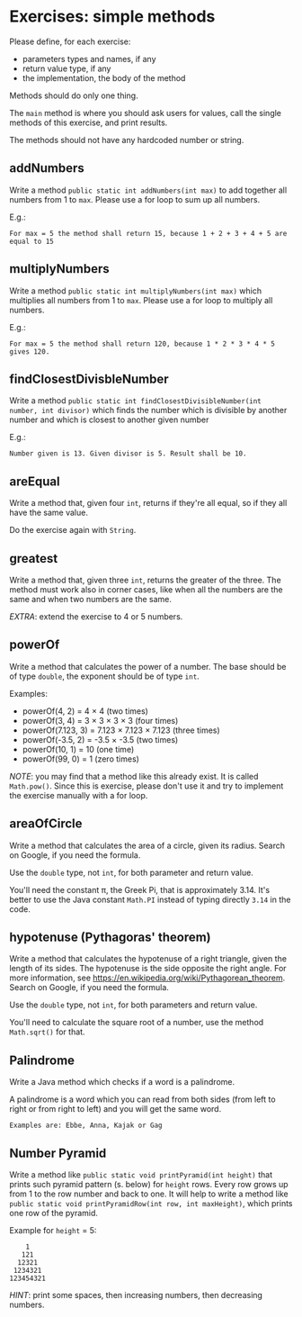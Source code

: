# Exercises: simple methods

Please define, for each exercise:
- parameters types and names, if any
- return value type, if any
- the implementation, the body of the method

Methods should do only one thing.

The `main` method is where you should ask users for values,
call the single methods of this exercise, and print results.

The methods should not have any hardcoded number or string.

## addNumbers

Write a method `public static int addNumbers(int max)` to add together all numbers from 1 to `max`.
Please use a for loop to sum up all numbers.

E.g.:

`For max = 5 the method shall return 15, because 1 + 2 + 3 + 4 + 5 are equal to 15`

## multiplyNumbers

Write a method `public static int multiplyNumbers(int max)` which multiplies all numbers from 1 to `max`.
Please use a for loop to multiply all numbers.

E.g.:

`For max = 5 the method shall return 120, because 1 * 2 * 3 * 4 * 5 gives 120.`

## findClosestDivisbleNumber

Write a method `public static int findClosestDivisibleNumber(int number, int divisor)` which finds the number
which is divisible by another number and which is closest to another given number 

E.g.: 

`Number given is 13. Given divisor is 5. Result shall be 10.`

## areEqual

Write a method that, given four `int`, returns if they're all equal, so if they all have the same value.

Do the exercise again with `String`.

## greatest

Write a method that, given three `int`, returns the greater of the three.
The method must work also in corner cases, like when all the numbers are
the same and when two numbers are the same.

*EXTRA*: extend the exercise to 4 or 5 numbers.

## powerOf

Write a method that calculates the power of a number.
The base should be of type `double`, the exponent should be of type `int`.

Examples:

- powerOf(4, 2) = 4 × 4 (two times)
- powerOf(3, 4) = 3 × 3 × 3 × 3 (four times)
- powerOf(7.123, 3) = 7.123 × 7.123 × 7.123 (three times)
- powerOf(-3.5, 2) = -3.5 × -3.5 (two times)
- powerOf(10, 1) = 10 (one time)
- powerOf(99, 0) = 1 (zero times)

*NOTE*: you may find that a method like this already exist.
It is called `Math.pow()`. Since this is exercise, please don't use it
and try to implement the exercise manually with a for loop.

## areaOfCircle

Write a method that calculates the area of a circle, given its radius.
Search on Google, if you need the formula.

Use the `double` type, not `int`, for both parameter and return value.

You'll need the constant π, the Greek Pi, that is approximately 3.14.
It's better to use the Java constant `Math.PI` instead of typing directly `3.14` in the code. 

## hypotenuse (Pythagoras' theorem)

Write a method that calculates the hypotenuse of a right triangle, given the length of its sides.
The hypotenuse is the side opposite the right angle.
For more information, see https://en.wikipedia.org/wiki/Pythagorean_theorem. 
Search on Google, if you need the formula.

Use the `double` type, not `int`, for both parameters and return value.

You'll need to calculate the square root of a number, use the method `Math.sqrt()` for that.

## Palindrome

Write a Java method which checks if a word is a palindrome. 

A palindrome is a word which you can read from both sides (from left to right or from right to left)
and you will get the same word.

`Examples are:
Ebbe, Anna, Kajak or Gag`

## Number Pyramid

Write a method like `public static void printPyramid(int height)` that prints such pyramid pattern (s. below)
for `height` rows. Every row grows up from 1 to the row number and back to one. It will help to write a method
like `public static void printPyramidRow(int row, int maxHeight)`, which prints one row of the pyramid.

Example for `height` = 5:

```text
    1
   121
  12321
 1234321
123454321
```

*HINT*: print some spaces, then increasing numbers, then decreasing numbers.